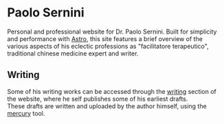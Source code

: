 # Paolo Sernini
Personal and professional website for Dr. Paolo Sernini. Built for simplicity and performance with [Astro](https://astro.build), this site features a brief overview of the various aspects of his eclectic professions as "facilitatore terapeutico", traditional chinese medicine expert and writer.

## Writing
Some of his writing works can be accessed through the [writing](https://paolosernini.com/scrittura) section of the website, where he self publishes some of his earliest drafts.  
These drafts are written and uploaded by the author himself, using the [mercury](https://github.com/ornato-t/mercury) tool.